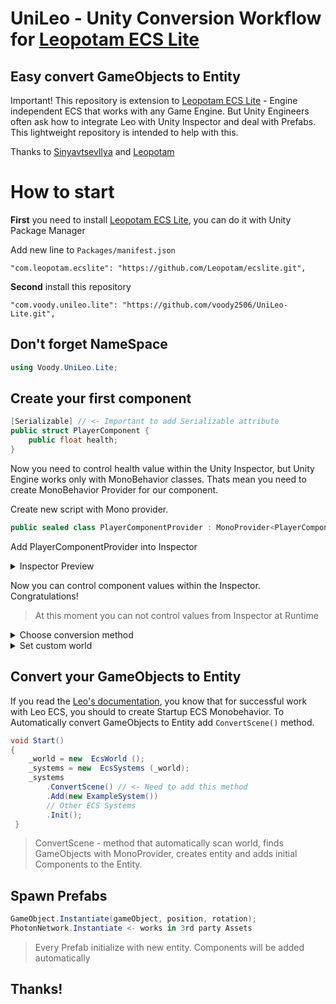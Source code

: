 # UniLeo - Unity Conversion Workflow for [Leopotam ECS Lite](https://github.com/Leopotam/ecslite)
## Easy convert GameObjects to Entity

Important! This repository is extension to [Leopotam ECS Lite](https://github.com/Leopotam/ecslite) - Engine independent ECS that works with any Game Engine. But Unity Engineers often ask how to integrate Leo with Unity Inspector and deal with Prefabs.
This lightweight repository is intended to help with this.

Thanks to [SinyavtsevIlya](https://github.com/SinyavtsevIlya) and [Leopotam](https://github.com/Leopotam/ecslite)

# How to start

**First** you need to install [Leopotam ECS Lite](https://github.com/Leopotam/ecslite), you can do it with Unity Package Manager

Add new line to `Packages/manifest.json`
```
"com.leopotam.ecslite": "https://github.com/Leopotam/ecslite.git",
```
**Second** install this repository

```
"com.voody.unileo.lite": "https://github.com/voody2506/UniLeo-Lite.git",
```

## Don't forget NameSpace 

```csharp
using Voody.UniLeo.Lite;
```

## Create your first component
```csharp
[Serializable] // <- Important to add Serializable attribute
public struct PlayerComponent {
    public float health;
}
```
Now you need to control health value within the Unity Inspector,  but Unity Engine works only with MonoBehavior classes. Thats mean you need to create MonoBehavior Provider for our component.

Create new script with Mono provider.
```csharp
public sealed class PlayerComponentProvider : MonoProvider<PlayerComponent> { }
```
Add PlayerComponentProvider into Inspector
<details>
  <summary>Inspector Preview</summary>

![](https://i.ibb.co/wWQcFg4/2021-04-18-23-43-16.png)
</details>

Now you can control component values within the Inspector. Congratulations!

 > At this moment you can not control values from Inspector at Runtime

<details>
  <summary>Choose conversion method</summary>

![](https://i.ibb.co/ZT0K1z9/2021-05-19-13-07-35.png)

 > Convert And Inject - Just creates entitie with components based on GameObject
 
 > Convert And Destroy - Deletes GameObject after conversion

</details>

<details>
  <summary>Set custom world</summary>

![](https://i.ibb.co/C50cQGm/2021-05-19-13-08-48.png)

 > You can easily set custom World
 
</details>


## Convert your GameObjects to Entity

If you read the [Leo's documentation](https://github.com/Leopotam/ecslite), you know that for successful work with Leo ECS, you should to create Startup ECS Monobehavior. To Automatically convert GameObjects to Entity add `ConvertScene()` method.

```csharp
void Start() 
{
    _world = new  EcsWorld ();    
    _systems = new  EcsSystems (_world);
    _systems
        .ConvertScene() // <- Need to add this method
        .Add(new ExampleSystem())
        // Other ECS Systems   
        .Init(); 
 }
```

> ConvertScene - method that automatically scan world, finds GameObjects with MonoProvider, creates entity and adds initial Components to the Entity.


## Spawn Prefabs

```csharp
GameObject.Instantiate(gameObject, position, rotation);
PhotonNetwork.Instantiate <- works in 3rd party Assets
```

 > Every Prefab initialize with new entity. Components will be added automatically


## Thanks!
